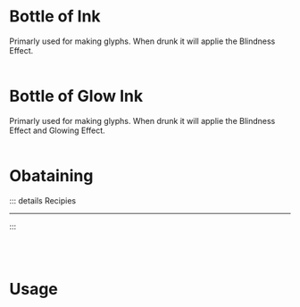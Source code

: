 # Bottle of Ink 
<Item name="bottle_of_ink"/>
Primarly used for making glyphs.
When drunk it will applie the Blindness Effect.
<br>
<br>

# Bottle of Glow Ink
<Item name="bottle_of_glow_ink"/>
Primarly used for making glyphs.
When drunk it will applie the Blindness Effect and Glowing Effect.
<br>
<br>

# Obataining

::: details Recipies
<recipe-Crafting slot_1="ink_sac" slot_4="glass_bottle" result="bottle_of_ink"/>
<hr class="recipe-divider">
<recipe-Crafting slot_1="glow_ink_sac" slot_4="glass_bottle" result="bottle_of_glow_ink"/>


:::

<br>
<br>

# Usage

